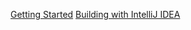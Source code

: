 [Getting Started](https://github.com/runelite/runelite/wiki/Getting-Started)
[Building with IntelliJ IDEA](https://github.com/runelite/runelite/wiki/Building-with-IntelliJ-IDEA)
